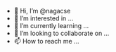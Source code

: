 - 👋 Hi, I’m @nagacse
- 👀 I’m interested in ...
- 🌱 I’m currently learning ...
- 💞️ I’m looking to collaborate on ...
- 📫 How to reach me ...

<!---
nagacse/nagacse is a ✨ special ✨ repository because its `README.md` (this file) appears on your GitHub profile.
You can click the Preview link to take a look at your changes.
--->
